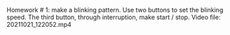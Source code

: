 Homework # 1: make a blinking pattern. Use two buttons to set the blinking speed. The third button, through interruption, make start / stop. Video file: 20211021_122052.mp4
